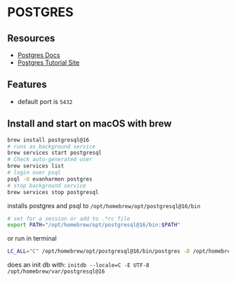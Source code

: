# POSTGRES

## Resources

- [Postgres Docs](https://www.postgresql.org/docs/)
- [Postgres Tutorial Site](https://www.postgresqltutorial.com/)

## Features
- default port is `5432`

## Install and start on macOS with brew

```bash
brew install postgresql@16
# runs as background service
brew services start postgresql
# Check auto-generated user
brew services list
# login over psql
psql -U evanharmon postgres
# stop background service
brew services stop postgresql
```

installs postgres and psql to `/opt/homebrew/opt/postgresql@16/bin`
```sh
# set for a session or add to .*rc file
export PATH="/opt/homebrew/opt/postgresql@16/bin:$PATH"
```

or run in terminal
```bash
LC_ALL="C" /opt/homebrew/opt/postgresql@16/bin/postgres -D /opt/homebrew/var/postgresql@16
```

does an init db with:
`initdb --locale=C -E UTF-8 /opt/homebrew/var/postgresql@16`